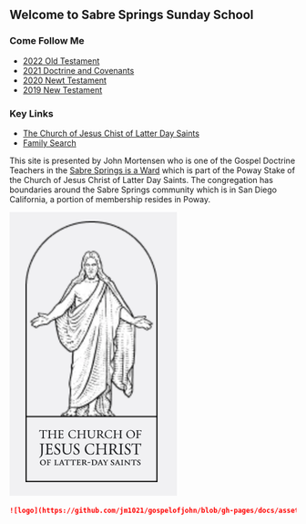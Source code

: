 ## Welcome to Sabre Springs Sunday School

### Come Follow Me
* [2022 Old Testament](https://abn.churchofjesuschrist.org/study/manual/come-follow-me-for-sunday-school-old-testament-2022?lang=eng)
* [2021 Doctrine and Covenants](https://abn.churchofjesuschrist.org/study/manual/come-follow-me-for-sunday-school-doctrine-and-covenants-2021?lang=eng)
* [2020 Newt Testament](https://abn.churchofjesuschrist.org/study/manual/come-follow-me-for-sunday-school-book-of-mormon-2020?lang=eng)
* [2019 New Testament](https://abn.churchofjesuschrist.org/study/manual/come-follow-me-for-sunday-school-new-testament-2019?lang=eng)

### Key Links
* [The Church of Jesus Chist of Latter Day Saints](https://www.churchofjesuschrist.org/?lang=eng)
* [Family Search](https://www.familysearch.org/)



This site is presented by John Mortensen who is one of the Gospel Doctrine Teachers in the [Sabre Springs is a Ward](https://www.churchofjesuschrist.org/comeuntochrist/requests/church/find-a-church/results?location=11310+Spring+Meadow+Ln%2C+San+Diego+CA) which is part of the Poway Stake of the Church of Jesus Christ of Latter Day Saints.   The congregation has boundaries around the Sabre Springs community which is in San Diego California, a portion of membership resides in Poway.

![logo](/docs/assets/images/cofjc.png)

```markdown
![logo](https://github.com/jm1021/gospelofjohn/blob/gh-pages/docs/assets/images/cofjc.png)
```
